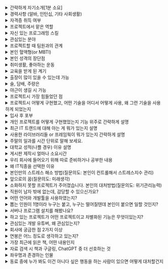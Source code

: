 
<details>
  <summary>간략하게 자기소개[1분 소요]</summary>

  기본 중에 기본! 꼭 준비해야하며 신입이라면 기본 자기소개는 무조건 준비 했을 꺼라 생각함. 안되어있을 시 준비성이 없어보임.
</details>

<details>
  <summary>경력사항 (알바, 인턴십, 기타 사회생활)</summary>

  IT에서 중요하게 생각하는 부분을 이끌어 낼 수 있는 or 이력서에 작성한 내용을 바탕으로 긍정적인 느낌을 줄 수 있도록. (부정, 비하.. 안됨.)
</details>

<details>
  <summary>자격증 취득 여부</summary>

  꼭 관련 자격증이 아니여도 or 필기만 합격하였어도 어필.
</details>

<details>
  <summary>프로젝트에서 맡은 역할</summary>

  팀프로젝트에서 했던 내용을 바탕으로 전문적인 느낌이 들도록 준비.
  보통 이력서에 작성되어 있는 내용 위주로 질문이 오며 이력서 작성 이하로 응답할 경우 신뢰성을 잃어버림. 꼭 전체적인 부분을 숙지하고 면접에 응하도록.
</details>

<details>
  <summary>자신 있는 프로그래밍 스킬</summary>

   대전, 세종은 JAVA Spring Framework 기반의 전자정부 프레임워크를 많이 사용함. (회사별 연혁 및 구인공고 참고하여 준비)
</details>

<details>
  <summary>관심있는 분야</summary>

  최근에는 회사에서 인공지능관련을 많이 관심있어 하지만, 많은 분들이 머신러닝, 인공지능 등을 관심 분야로 응답할 경우가 많을 것으로 차별화된 or 인공지능 안에서도 주요 관심을 전문적으로 준비. 
</details>

<details>
  <summary>프로젝트할 때 팀원과의 관계</summary>

  무조건 좋았다기 보다는 갈등 해소 또는 얻는점 느낀점 위주로. 
</details>

<details>
  <summary>본인 혈액형(or MBTI)</summary>

  각 타입은 장단점이 있으니 장점 강조 단점도 장정으로 승화. 
</details>

<details>
  <summary>본인 성격의 장단점</summary>

  메타인지 중요, 장점은 겸손하게 단점은 그로인한 장점으로 승화.
</details>

<details>
  <summary>취미생활, 좋아하는 운동</summary>

  건강한 정신과 태도를 지향하고 IT개발 특성중 다양한 분야의 도메인을 다루기 때문에 다양한 관심이 있는걸 지향함. 
</details>

<details>
  <summary>교육을 받게 된 계기</summary>

  비전공은 무조건 나올 질문 비관적인 방향 보다는 긍정적인 방향의 답변이 좋음.  (등떠밀려, 돈때문에, 최근이슈때문에 .. 은 비추)
</details>

<details>
  <summary>출장이 많이 있을 수 있는데 가능</summary>

  거짓이 없는 (취업을 위해 괜찮다고 했다가 나중에 진짜 그런상황이 왔을때 다른말 하면 안되니...)
</details>

<details>
  <summary>술, 담배, 주량은</summary>

  은근 물어보는 곳이 있음.
</details>

<details>
  <summary>야근이 생길 시 가능</summary>
  엔지니어 특성을 생각해서 능동적인 답변.
</details>

<details>
  <summary>프로젝트시 가장 힘들었던 점</summary>

  힘든점에서 배움을 얻은 느낌으로 (협업이 가능한 느낌으로..)
</details>

<details>
  <summary>프로젝트시 어떻게 구현했고, 어떤 기술을 어디서 어떻게 사용, 왜 그런 기술을 사용하게 되었는지</summary>

  이력서에 작성한 내용을 진짜 눈감고도 말할 수 있을 정도로 준비.
</details>

<details>
  <summary>입사 후 포부</summary>

  중소기업 특성상 너무 진취적인 느낌은 지양함. (다른 더 좋은 곳으로 빠르게 이직할 까봐... )
</details>

<details>
  <summary>개인 프로젝트를 어떻게 구현했었는지 기능 위주로 간략하게 설명</summary>

   초기에 한 프로젝트인 만큼 완성도 보다는 느낀점과 이를 통해 성장한 부분 어필. 
</details>

<details>
  <summary>최근 IT 트랜드에 대해 아는 게 뭐가 있는지 설명</summary>

  면접 회사가 지향하는 방향의 기술이나 트랜드에 이야기하면 더 대화가 부드러워짐. 
</details>

<details>
  <summary>사용한 라이브러리들 or 프레임웍이 뭐가 있는지 간략하게 설명</summary>

  교육 및 프로젝트에 사용했던 부분은 정리해 놓는게 좋음. 
</details>

<details>
  <summary>주말의 일과를 시간 단위로 말해 보세요.</summary>

   은근 물어봄.
</details>

<details>
  <summary>대학교 성적(나쁠 경우) 이유 설명</summary>

  명분이 타당하게 얻은점과 바뀐점 어필
</details>

<details>
  <summary>게시판 제작시 얼마나 소요시간</summary>

  필수 조건이 없다면 (엄청 빠르게 할 수 있음을 어필)
  세부검색 필터, 댓글, 대댓글 등 구현해야 한다면 ~~ (전문적으로..)
</details>

<details>
  <summary>우리 회사에 들어오기 위해 따로 준비하거나 공부한 내용</summary>

  연혁 및 관련 기술을 찾아보면 도움이 될듯 
</details>

<details>
  <summary>왜 IT직종을 선택한 이유</summary>

  (인기, 멋있어보여서 비추..)
</details>

<details>
  <summary>본인만의 스트레스 해소 방법(질문의도: 본인이 컨트롤해서 스트레스지수 관리)</summary>

  없다면 한번 진중하게 생각해 보도록.
</details>

<details>
  <summary>앞으로의 꿈(질문의도: 미래생각)</summary>

 현실감 있는 답변 (너무 붕 ~ 떠 보이지 않게)
</details>

<details>
  <summary>소화하지 못할 프로젝트가 주어졌습니다. 본인의 대처방법(질문의도: 위기관리능력)</summary>

  중요한 질문중 하나입니다. 생각해보세요 ! 
</details>

<details>
  <summary>직원이 남자 밖에 없는데, 감당할 수 있으신가요?</summary>

  생각해봐야 할 부분
</details>

<details>
  <summary>어떤 언어와 개발툴을 사용하였는지?</summary>

  언어, 도구 등을 잘 정리해놔야함.
</details>

<details>
  <summary>뽑는 인원이 1명이라 누구는 붙고, 누구는 떨어질텐데 본인이 붙으면 일할 것인지?</summary>

  생각해 보도록.
</details>

<details>
  <summary>서버나 프로그램 설치를 해봤나요?</summary>

  정리 필요
</details>

<details>
  <summary>하고 있는 프로젝트가 어떤 프로젝트이고 차별화된 기능은 무엇이있는지?</summary>

  고객관점, 서비스 관점을 얼마나 생각해 봤는지 
</details>

<details>
  <summary>관심있는 개발 유튜버, 왜 관심있는지?</summary>

  **노마드 코더 (Nomad Coder):** 실용적인 개발 강의를 제공하며, 최신 기술 트렌드를 빠르게 반영한 콘텐츠가 많아 유익합니다. 특히, 실무에 바로 적용할 수 있는 팁과 노하우를 많이 배울 수 있습니다.
</details>

<details>
  <summary>회사에 궁금한 점 2가지 이상</summary>

  직접적이고 민감한 부분도 상세하게 생각해봐야 할 필요가 있음. 
</details>

<details>
  <summary>연봉은 어느 정도로 생각하고 있는지?</summary>

  너무 돈만 생각하지는 않지만 시장? 평균? 정도는 알고 있는 느낌으로.
</details>

<details>
  <summary>가장 최근에 읽은 책, 어떤 내용인지</summary>

  관련책 or 대화를 이어갈만한 책이 있다면 ...
</details>

<details>
  <summary>자료 검색 시 책과 구글링, ChatGPT 중 더 선호하는 것</summary>

  충분히 나올만한 질문 
</details>

<details>
  <summary>좌우명과 존경하는 인물</summary>

  인성면접 보는 분들은 이런거 많이 물어봄.
</details>

<details>
  <summary>동료 중에 누가 봐도 이건 아니다 싶은 행동을 하는 사람이 있으면 어떻게 대처할건지</summary>
  
  중요한 부분 중 하나임.
</details>
